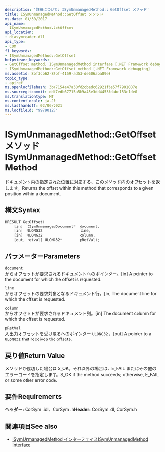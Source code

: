 ```yaml
---
description: '詳細について: ISymUnmanagedMethod:: GetOffset メソッド'
title: ISymUnmanagedMethod::GetOffset メソッド
ms.date: 03/30/2017
api_name:
- ISymUnmanagedMethod.GetOffset
api_location:
- diasymreader.dll
api_type:
- COM
f1_keywords:
- ISymUnmanagedMethod::GetOffset
helpviewer_keywords:
- GetOffset method, ISymUnmanagedMethod interface [.NET Framework debugging]
- ISymUnmanagedMethod::GetOffset method [.NET Framework debugging]
ms.assetid: 8bf3cb62-89bf-4159-ad53-de606aba89e8
topic_type:
- apiref
ms.openlocfilehash: 3bc7154a47a38fd2cbadc62921f6e57f7901087e
ms.sourcegitcommit: ddf7edb67715a5b9a45e3dd44536dabc153c1de0
ms.translationtype: MT
ms.contentlocale: ja-JP
ms.lasthandoff: 02/06/2021
ms.locfileid: "99790127"
---
```

# <a name="isymunmanagedmethodgetoffset-method"></a><span data-ttu-id="05334-103">ISymUnmanagedMethod::GetOffset メソッド</span><span class="sxs-lookup"><span data-stu-id="05334-103">ISymUnmanagedMethod::GetOffset Method</span></span>

<span data-ttu-id="05334-104">ドキュメント内の指定された位置に対応する、このメソッド内のオフセットを返します。</span><span class="sxs-lookup"><span data-stu-id="05334-104">Returns the offset within this method that corresponds to a given position within a document.</span></span>  
  
## <a name="syntax"></a><span data-ttu-id="05334-105">構文</span><span class="sxs-lookup"><span data-stu-id="05334-105">Syntax</span></span>  
  
```cpp  
HRESULT GetOffset(  
    [in]  ISymUnmanagedDocument*  document,  
    [in]  ULONG32                 line,  
    [in]  ULONG32                 column,  
    [out, retval] ULONG32*        pRetVal);  
```  
  
## <a name="parameters"></a><span data-ttu-id="05334-106">パラメーター</span><span class="sxs-lookup"><span data-stu-id="05334-106">Parameters</span></span>  

 `document`  
 <span data-ttu-id="05334-107">からオフセットが要求されるドキュメントへのポインター。</span><span class="sxs-lookup"><span data-stu-id="05334-107">[in] A pointer to the document for which the offset is requested.</span></span>  
  
 `line`  
 <span data-ttu-id="05334-108">からオフセットの要求対象となるドキュメント行。</span><span class="sxs-lookup"><span data-stu-id="05334-108">[in] The document line for which the offset is requested.</span></span>  
  
 `column`  
 <span data-ttu-id="05334-109">からオフセットが要求されるドキュメント列。</span><span class="sxs-lookup"><span data-stu-id="05334-109">[in] The document column for which the offset is requested.</span></span>  
  
 `pRetVal`  
 <span data-ttu-id="05334-110">入出力オフセットを受け取るへのポインター `ULONG32` 。</span><span class="sxs-lookup"><span data-stu-id="05334-110">[out] A pointer to a `ULONG32` that receives the offsets.</span></span>  
  
## <a name="return-value"></a><span data-ttu-id="05334-111">戻り値</span><span class="sxs-lookup"><span data-stu-id="05334-111">Return Value</span></span>  

 <span data-ttu-id="05334-112">メソッドが成功した場合は S_OK。それ以外の場合は、E_FAIL またはその他のエラーコードを指定します。</span><span class="sxs-lookup"><span data-stu-id="05334-112">S_OK if the method succeeds; otherwise, E_FAIL or some other error code.</span></span>  
  
## <a name="requirements"></a><span data-ttu-id="05334-113">要件</span><span class="sxs-lookup"><span data-stu-id="05334-113">Requirements</span></span>  

 <span data-ttu-id="05334-114">**ヘッダー:** CorSym .idl、CorSym .h</span><span class="sxs-lookup"><span data-stu-id="05334-114">**Header:** CorSym.idl, CorSym.h</span></span>  
  
## <a name="see-also"></a><span data-ttu-id="05334-115">関連項目</span><span class="sxs-lookup"><span data-stu-id="05334-115">See also</span></span>

- [<span data-ttu-id="05334-116">ISymUnmanagedMethod インターフェイス</span><span class="sxs-lookup"><span data-stu-id="05334-116">ISymUnmanagedMethod Interface</span></span>](isymunmanagedmethod-interface.md)
